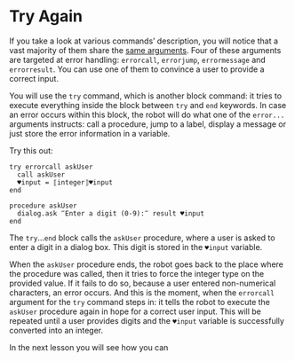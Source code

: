# Try Again

If you take a look at various commands’ description, you will notice that a vast majority of them share the [same arguments](appendices/common-arguments.md). Four of these arguments are targeted at error handling: `errorcall`, `errorjump`, `errormessage` and `errorresult`. You can use one of them to convince a user to provide a correct input.

You will use the `try` command, which is another block command: it tries to execute everything inside the block between `try` and `end` keywords. In case an error occurs within this block, the robot will do what one of the `error...` arguments instructs: call a procedure, jump to a label, display a message or just store the error information in a variable.

Try this out:

```G1ANT
try errorcall askUser
  call askUser
  ♥input = ⟦integer⟧♥input
end

procedure askUser
  dialog.ask ‴Enter a digit (0-9):‴ result ♥input
end
```

The `try`…`end` block calls the `askUser` procedure, where a user is asked to enter a digit in a dialog box. This digit is stored in the `♥input` variable.

When the `askUser` procedure ends, the robot goes back to the place where the procedure was called, then it tries to force the integer type on the provided value. If it fails to do so, because a user entered non-numerical characters, an error occurs. And this is the moment, when the `errorcall` argument for the `try` command steps in: it tells the robot to execute the `askUser` procedure again in hope for a correct user input. This will be repeated until a user provides digits and the `♥input` variable is successfully converted into an integer.

In the next lesson you will see how you can 